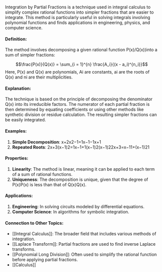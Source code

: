 Integration by Partial Fractions is a technique used in integral calculus to simplify complex rational functions into simpler fractions that are easier to integrate. This method is particularly useful in solving integrals involving polynomial functions and finds applications in engineering, physics, and computer science.

#### Definition:

The method involves decomposing a given rational function P(x)/Q(x))​ into a sum of simpler fractions:

$$\frac{P(x)}{Q(x)} = \sum_{i = 1}^{n} \frac{A_i}{(x - a_i)^{n_i}}$$
Here, P(x) and Q(x) are polynomials, Ai​ are constants, ai​ are the roots of Q(x) and ni​ are their multiplicities.

#### Explanation:

The technique is based on the principle of decomposing the denominator Q(x) into its irreducible factors. The numerator of each partial fraction is then determined by equating coefficients or using other methods like synthetic division or residue calculation. The resulting simpler fractions can be easily integrated.

#### Examples:

1. **Simple Decomposition**: x+2x2−1=1x−1−1x+1
2. **Repeated Roots**: 2x+3(x−1)2=1x−1+1(x−1)2(x−1)22x+3​=x−11​+(x−1)21​

#### Properties:

1. **Linearity**: The method is linear, meaning it can be applied to each term of a sum of rational functions.
2. **Uniqueness**: The decomposition is unique, given that the degree of P(x)P(x) is less than that of Q(x)Q(x).

#### Applications:

1. **Engineering**: In solving circuits modeled by differential equations.
2. **Computer Science**: In algorithms for symbolic integration.

#### Connection to Other Topics:

- [[Integral Calculus]]: The broader field that includes various methods of integration.
- [[Laplace Transform]]: Partial fractions are used to find inverse Laplace transforms.
- [[Polynomial Long Division]]: Often used to simplify the rational function before applying partial fractions.
- [[Calculus]]